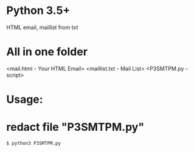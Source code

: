 # Python 3.5+
HTML email, maillist from txt

# All in one folder
<mail.html - Your HTML Email>
<maillist.txt - Mail List>
<P3SMTPM.py - script>

# Usage:
# redact file "P3SMTPM.py"
	$ python3 P3SMTPM.py
